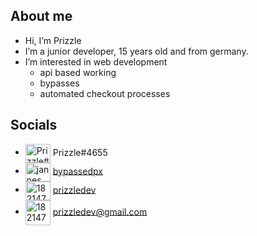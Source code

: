 ## About me
-  Hi, I’m Prizzle
-  I’m a junior developer, 15 years old and from germany.
-  I’m interested in web development
   - api based working
   - bypasses
   - automated checkout processes

## Socials

- <img align="center" src="https://raw.githubusercontent.com/rahuldkjain/github-profile-readme-generator/master/src/images/icons/Social/discord.svg" alt="Prizzle#4655" height="30" width="40" /> Prizzle#4655
- <img align="center" src="https://raw.githubusercontent.com/rahuldkjain/github-profile-readme-generator/master/src/images/icons/Social/twitter.svg" alt="jannes_sgl" height="30" width="40" /> [bypassedpx](https://twitter.com/bypassedpx)
- <img align="center" src="https://raw.githubusercontent.com/rahuldkjain/github-profile-readme-generator/master/src/images/icons/Social/stack-overflow.svg" alt="18214781" height="30" width="40" /> [prizzledev](https://stackoverflow.com/users/18214781/prizzledev)
- <img align="center" src="https://icon-library.com/images/at-icon-png/at-icon-png-20.jpg" alt="18214781" height="40" width="40" /> <prizzledev@gmail.com>

<!-- <img align="left" src="https://github-readme-stats.vercel.app/api/top-langs?username=prizzledizle&show_icons=true&locale=en&layout=compact" alt="prizzledizle" />

 -->
<!---
Prizzledizle/Prizzledizle is a ✨ special ✨ repository because its `README.md` (this file) appears on your GitHub profile.
You can click the Preview link to take a look at your changes.
--->
